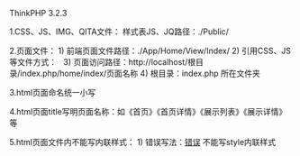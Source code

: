 ThinkPHP 3.2.3

1.CSS、JS、IMG、QITA文件：
    样式表JS、JQ路径：./Public/

2.页面文件：
    1) 前端页面文件路径：./App/Home/View/Index/
    2) 引用CSS、JS等文件方式：
        <img src="__QITA__/index.png" alt="" />
        <img src="__IMG__/index.png" alt="" />
        <link href="__CSS__/index.css" />
        <script src="__JQ__/index.js"></script>
    3) 页面访问路径：http://localhost/根目录/index.php/home/index/页面名称
    4) 根目录：index.php 所在文件夹



3.html页面命名统一小写

4.html页面title写明页面名称：如《首页》《首页详情》《展示列表》《展示详情》等

5.html页面文件内不能写内联样式：
    1) 错误写法：<a href="" style="width:100px;">错误</a> 不能写style内联样式
